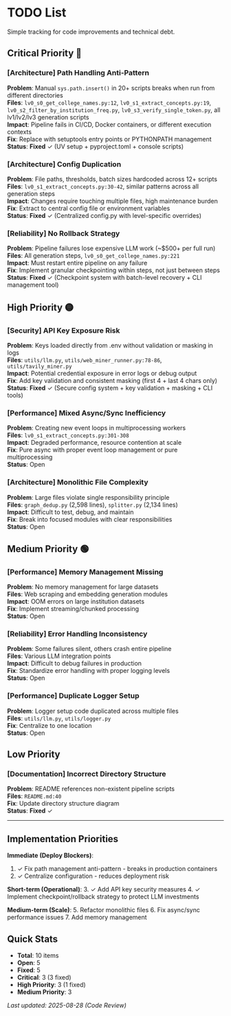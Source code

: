 # TODO List

Simple tracking for code improvements and technical debt.

## Critical Priority 🔴

### [Architecture] Path Handling Anti-Pattern
**Problem**: Manual `sys.path.insert()` in 20+ scripts breaks when run from different directories  
**Files**: `lv0_s0_get_college_names.py:12`, `lv0_s1_extract_concepts.py:19`, `lv0_s2_filter_by_institution_freq.py`, `lv0_s3_verify_single_token.py`, all lv1/lv2/lv3 generation scripts  
**Impact**: Pipeline fails in CI/CD, Docker containers, or different execution contexts  
**Fix**: Replace with setuptools entry points or PYTHONPATH management  
**Status**: **Fixed** ✓ (UV setup + pyproject.toml + console scripts)  

### [Architecture] Config Duplication  
**Problem**: File paths, thresholds, batch sizes hardcoded across 12+ scripts  
**Files**: `lv0_s1_extract_concepts.py:30-42`, similar patterns across all generation steps  
**Impact**: Changes require touching multiple files, high maintenance burden  
**Fix**: Extract to central config file or environment variables  
**Status**: **Fixed** ✓ (Centralized config.py with level-specific overrides)  

### [Reliability] No Rollback Strategy
**Problem**: Pipeline failures lose expensive LLM work (~$500+ per full run)  
**Files**: All generation steps, `lv0_s0_get_college_names.py:221`  
**Impact**: Must restart entire pipeline on any failure  
**Fix**: Implement granular checkpointing within steps, not just between steps  
**Status**: **Fixed** ✓ (Checkpoint system with batch-level recovery + CLI management tool)  

## High Priority 🟡

### [Security] API Key Exposure Risk
**Problem**: Keys loaded directly from .env without validation or masking in logs  
**Files**: `utils/llm.py`, `utils/web_miner_runner.py:78-86`, `utils/tavily_miner.py`  
**Impact**: Potential credential exposure in error logs or debug output  
**Fix**: Add key validation and consistent masking (first 4 + last 4 chars only)  
**Status**: **Fixed** ✓ (Secure config system + key validation + masking + CLI tools)  

### [Performance] Mixed Async/Sync Inefficiency
**Problem**: Creating new event loops in multiprocessing workers  
**Files**: `lv0_s1_extract_concepts.py:301-308`  
**Impact**: Degraded performance, resource contention at scale  
**Fix**: Pure async with proper event loop management or pure multiprocessing  
**Status**: Open  

### [Architecture] Monolithic File Complexity
**Problem**: Large files violate single responsibility principle  
**Files**: `graph_dedup.py` (2,598 lines), `splitter.py` (2,134 lines)  
**Impact**: Difficult to test, debug, and maintain  
**Fix**: Break into focused modules with clear responsibilities  
**Status**: Open  

## Medium Priority 🟢

### [Performance] Memory Management Missing
**Problem**: No memory management for large datasets  
**Files**: Web scraping and embedding generation modules  
**Impact**: OOM errors on large institution datasets  
**Fix**: Implement streaming/chunked processing  
**Status**: Open  

### [Reliability] Error Handling Inconsistency
**Problem**: Some failures silent, others crash entire pipeline  
**Files**: Various LLM integration points  
**Impact**: Difficult to debug failures in production  
**Fix**: Standardize error handling with proper logging levels  
**Status**: Open  

### [Performance] Duplicate Logger Setup
**Problem**: Logger setup code duplicated across multiple files  
**Files**: `utils/llm.py`, `utils/logger.py`  
**Fix**: Centralize to one location  
**Status**: Open  

## Low Priority

### [Documentation] Incorrect Directory Structure
**Problem**: README references non-existent pipeline scripts  
**Files**: `README.md:40`  
**Fix**: Update directory structure diagram  
**Status**: **Fixed** ✓  

---

## Implementation Priorities

**Immediate (Deploy Blockers)**:
1. ✓ Fix path management anti-pattern - breaks in production containers
2. ✓ Centralize configuration - reduces deployment risk

**Short-term (Operational)**:
3. ✓ Add API key security measures
4. ✓ Implement checkpoint/rollback strategy to protect LLM investments

**Medium-term (Scale)**:
5. Refactor monolithic files
6. Fix async/sync performance issues
7. Add memory management

## Quick Stats
- **Total**: 10 items
- **Open**: 5  
- **Fixed**: 5
- **Critical**: 3 (3 fixed)
- **High Priority**: 3 (1 fixed)
- **Medium Priority**: 3

*Last updated: 2025-08-28 (Code Review)*